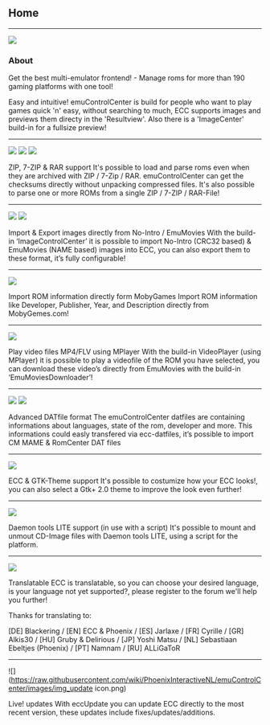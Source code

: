 ## Home
***
![](https://raw.githubusercontent.com/wiki/PhoenixInteractiveNL/emuControlCenter/images/ecc_splashscreen_121.png)

### About
Get the best multi-emulator frontend! - Manage roms for more than 190 gaming platforms with one tool!

Easy and intuitive!
emuControlCenter is build for people who want to play games quick 'n' easy, without searching to much, ECC supports images and previews them directy in the 'Resultview'. Also there is a 'ImageCenter' build-in for a fullsize preview!
***
![](https://raw.githubusercontent.com/wiki/PhoenixInteractiveNL/emuControlCenter/images/img_logo_zip.png)
![](https://raw.githubusercontent.com/wiki/PhoenixInteractiveNL/emuControlCenter/images/img_logo_7zip.png)
![](https://raw.githubusercontent.com/wiki/PhoenixInteractiveNL/emuControlCenter/images/img_logo_rar.png)

ZIP, 7-ZIP & RAR support
It's possible to load and parse roms even when they are archived with ZIP / 7-Zip / RAR. emuControlCenter can get the checksums directly without unpacking compressed files. It's also possible to parse one or more ROMs from a single ZIP / 7-ZIP / RAR-File!
***
![](https://raw.githubusercontent.com/wiki/PhoenixInteractiveNL/emuControlCenter/images/img_logo_nointro_small.png)
![](https://raw.githubusercontent.com/wiki/PhoenixInteractiveNL/emuControlCenter/images/img_logo_emumovies.png)

Import & Export images directly from No-Intro / EmuMovies
With the build-in ‘ImageControlCenter’ it is possible to import No-Intro (CRC32 based) & EmuMovies (NAME based) images into ECC, you can also export them to these format, it’s fully configurable!
***
![](https://raw.githubusercontent.com/wiki/PhoenixInteractiveNL/emuControlCenter/images/img_logo_mobygames_2013.png)

Import ROM information directly form MobyGames
Import ROM information like Developer, Publisher, Year, and Description directly from MobyGemes.com!
***
![](https://raw.githubusercontent.com/wiki/PhoenixInteractiveNL/emuControlCenter/images/img_logo_mplayer.png)

Play video files MP4/FLV using MPlayer
With the build-in VideoPlayer (using MPlayer) it is possible to play a videofile of the ROM you have selected, you can download these video’s directly from EmuMovies with the build-in ‘EmuMoviesDownloader’!
***
![](https://raw.githubusercontent.com/wiki/PhoenixInteractiveNL/emuControlCenter/images/img_logo_romcenter.png)
![](https://raw.githubusercontent.com/wiki/PhoenixInteractiveNL/emuControlCenter/images/img_logo_mame.png)

Advanced DATfile format
The emuControlCenter datfiles are containing informations about languages, state of the rom, developer and more. This informations could easly transfered via ecc-datfiles, it’s possible to import CM MAME & RomCenter DAT files
***
![](https://raw.githubusercontent.com/wiki/PhoenixInteractiveNL/emuControlCenter/images/img_logo_gnome_art.png)

ECC & GTK-Theme support
It's possible to costumize how your ECC looks!, you can also select a Gtk+ 2.0 theme to improve the look even further!
***
![](https://raw.githubusercontent.com/wiki/PhoenixInteractiveNL/emuControlCenter/images/img_logo_daemontools.png)

Daemon tools LITE support (in use with a script)
It's possible to mount and unmout CD-Image files with Daemon tools LITE, using a script for the platform.
***
![](https://raw.githubusercontent.com/wiki/PhoenixInteractiveNL/emuControlCenter/images/img_languages_globe.jpg)

Translatable
ECC is translatable, so you can choose your desired language, is your language not yet supported?, please register to the forum we'll help you further!

Thanks for translating to:

[DE] Blackering / [EN] ECC & Phoenix / [ES] Jarlaxe / [FR] Cyrille / [GR] Alkis30 / [HU] Gruby & Delirious / [JP] Yoshi Matsu / [NL] Sebastiaan Ebeltjes (Phoenix) / [PT] Namnam / [RU] ALLiGaToR
***
![](https://raw.githubusercontent.com/wiki/PhoenixInteractiveNL/emuControlCenter/images/img_update icon.png)

Live! updates
With eccUpdate you can update ECC directly to the most recent version, these updates include fixes/updates/additions.